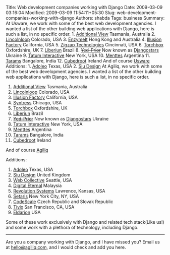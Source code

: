 Title: Web development companies working with Django
Date: 2009-03-09 03:16:04
Modified: 2009-03-09 11:54:11+05:30
Slug: web-development-companies-working-with-django
Authors: shabda
Tags: business
Summary: At Usware, we work with some of the best web development agencies. I wanted a list of the other building web applications with Django, here is such a list, in no specific order. 1. [Additional View](http://additionalview.com.au/) Tasmania, Australia 2. [Lincolnloop](http://lincolnloop.com/) Colorado, USA 3. [EnzymeIt](http://enzymeit.com/) Hong Kong and Australia 4. [Illusion Factory](http://illusionfactory.com/) California, USA 5. [Zigzap Technologies](http://zigzap.com) Cincinnati, USA 6. [Torchbox](http://www.torchbox.com/) Oxfordshire, UK 7. [Liberiun](http://www.liberiun.com/) Brazil 8. <del>[Yed-Prior](http://yed-prior.com/)</del> Now known as [Djangostars](http://djangostars.com/) Ukraine 9. [Tatum Interactive](http://www.tatuminteractive.com/) New York, USA 10. [Menttes](http://www.menttes.com/) Argentina 11. [Tarams](http://www.tarams.com/) Bangalore, India 12. [Cubedroot](http://www.cubedroute.com/) Ireland And of course [Usware](http://www.uswaretech.com/) Additions: 1. [Adoleo](http://www.adoleo.com/) Texas, USA 2. [Siu Design](http://www.siudesign.co.uk/)
At Agiliq, we work with some of the best web development agencies. I wanted a list of the other building web applications with Django, here is such a list, in no specific order.

1. [Additional View](http://additionalview.com.au/) Tasmania, Australia
2. [Lincolnloop](http://lincolnloop.com/) Colorado, USA
4. [Illusion Factory](http://illusionfactory.com/) California, USA
5. [Syntress](https://syntress.com/) Chicago, USA
6. [Torchbox](http://www.torchbox.com/) Oxfordshire, UK
7. [Liberiun](http://www.liberiun.com/) Brazil
8. <del>[Yed-Prior](http://yed-prior.com/)</del> Now known as [Djangostars](http://djangostars.com/) Ukraine
9. [Tatum Interactive](http://www.tatuminteractive.com/) New York, USA
10. [Menttes](http://www.menttes.com/) Argentina
11. [Tarams](http://www.tarams.com/) Bangalore, India
12. [Cubedroot](http://www.cubedroute.com/) Ireland

And of course [Agiliq](http://www.agiliq.com/) 

Additions:

1. [Adoleo](http://www.adoleo.com/) Texas, USA
2. [Siu Design](http://www.siudesign.co.uk/) United Kingdom
3. [Web Collective](http://www.webcollective.coop/) Seattle, USA
4. [Digital Eternal](http://www.digitaleternal.com/) Malaysia
5. [Revolution Systems](http://www.revsys.com/) Lawrence, Kansas, USA
6. [Setaris](http://www.setaris.com/) New York City, NY, USA
7. [CodeScale]( http://www.codescale.net/)  Czech Republic and Slovak Republic 
8. [Tivix](http://tivix.com/) San Francisco, CA, USA
9. [Eldarion](http://eldarion.com/) USA

Some of these work exclusively with Django and related tech stack(Like us!) and some work with a plethora of technology, including Django.



---------------------

Are you a company working with Django, and I have missed you? Email us at hello@agiliq.com, and I would check and add you here.



